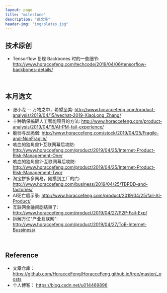```yaml
---
layout: page
title: "milestone"
description: "选文集"
header-img: "img/plates.jpg"
---
```


## 技术原创

- Tensorflow 复现 Backbones 时的一些细节: <http://www.horaccefeng.com/techcode/2019/04/06/tensorflow-backbones-details/>


&nbsp;
## 本月选文

- 张小龙 -- 万物之中，希望至美: <http://www.horaccefeng.com/product-analysis/2019/04/15/wechat-2019-XiaoLong_Zhang/>
- 十种确保搞砸人工智能项目的方法: <http://www.horaccefeng.com/product-analysis/2019/04/15/AI-PM-fail-experience/>
- 脆弱与反脆弱: <http://www.horaccefeng.com/stock/2019/04/25/Fragile-and-NonFragile/>
- 咳血的独角兽1-互联网幕后攻防: <http://www.horaccefeng.com/product/2019/04/25/Internet-Product-Risk-Management-One/> 
- 咳血的独角兽2-互联网幕后攻防: <http://www.horaccefeng.com/product/2019/04/25/Internet-Product-Risk-Management-Two/> 
- 淘宝拼多多网易，刚摸到工厂的门: <http://www.horaccefeng.com/business/2019/04/25/TBPDD-and-factories/>
- AI死亡启示录: <http://www.horaccefeng.com/product/2019/04/25/fail-AI-Product/>
- 互联网金融闹剧结束了: <http://www.horaccefeng.com/product/2019/04/27/P2P-Fail-Exp/>
- 拆解万亿"产业互联网": <http://www.horaccefeng.com/product/2019/04/27/ToB-Internet-Bussiness/>


&nbsp;
## Reference

- 文章仓库： <https://github.com/HoracceFeng/HoracceFeng.github.io/tree/master/_posts>
- 个人博客： <https://blog.csdn.net/u014469896>




